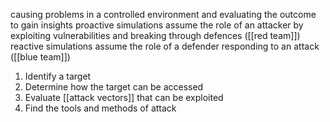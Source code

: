 causing problems in a controlled environment and evaluating the outcome to gain insights
proactive simulations assume the role of an attacker by exploiting vulnerabilities and breaking through defences ([[red team]])
reactive simulations assume the role of a defender responding to an attack ([[blue team]])

1. Identify a target
2. Determine how the target can be accessed
3. Evaluate [[attack vectors]] that can be exploited
4. Find the tools and methods of attack